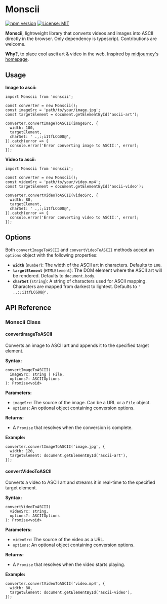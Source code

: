 
# Monscii

[![npm version](https://img.shields.io/npm/v/monscii.svg)](https://www.npmjs.com/package/monscii)
[![License: MIT](https://img.shields.io/badge/License-MIT-yellow.svg)](https://opensource.org/licenses/MIT)

**Monscii**, lightweight library that converts videos and images into ASCII directly in the browser. Only dependency is typescript. Contributions are welcome.

**Why?**, to place cool ascii art & video in the web. Inspired by [midjourney's homepage](https://www.midjourney.com/).

## Usage

**Image to ascii:**

    import Monscii from 'monscii';

    const converter = new Monscii();
    const imageSrc = 'path/to/your/image.jpg';
    const targetElement = document.getElementById('ascii-art');

    converter.convertImageToASCII(imageSrc, {
      width: 100,
      targetElement,
      charSet: ' .,:;i1tfLCG08@',
    }).catch(error => {
      console.error('Error converting image to ASCII:', error);
    });


**Video to ascii:**

    import Monscii from 'monscii';

    const converter = new Monscii();
    const videoSrc = 'path/to/your/video.mp4';
    const targetElement = document.getElementById('ascii-video');

    converter.convertVideoToASCII(videoSrc, {
      width: 80,
      targetElement,
      charSet: ' .,:;i1tfLCG08@',
    }).catch(error => {
      console.error('Error converting video to ASCII:', error);
    });

## Options

Both `convertImageToASCII` and `convertVideoToASCII` methods accept an `options` object with the following properties:

- **`width`** (`number`): The width of the ASCII art in characters. Defaults to `100`.
- **`targetElement`** (`HTMLElement`): The DOM element where the ASCII art will be rendered. Defaults to `document.body`.
- **`charSet`** (`string`): A string of characters used for ASCII mapping. Characters are mapped from darkest to lightest. Defaults to `' .,:;i1tfLCG08@'`.

## API Reference

### Monscii Class

#### **convertImageToASCII**

Converts an image to ASCII art and appends it to the specified target element.

**Syntax:**

    convertImageToASCII(
      imageSrc: string | File,
      options?: ASCIIOptions
    ): Promise<void>

**Parameters:**

- `imageSrc`: The source of the image. Can be a URL or a `File` object.
- `options`: An optional object containing conversion options.

**Returns:**

- A `Promise` that resolves when the conversion is complete.

**Example:**

    converter.convertImageToASCII('image.jpg', {
      width: 120,
      targetElement: document.getElementById('ascii-art'),
    });

#### **convertVideoToASCII**

Converts a video to ASCII art and streams it in real-time to the specified target element.

**Syntax:**

    convertVideoToASCII(
      videoSrc: string,
      options?: ASCIIOptions
    ): Promise<void>

**Parameters:**

- `videoSrc`: The source of the video as a URL.
- `options`: An optional object containing conversion options.

**Returns:**

- A `Promise` that resolves when the video starts playing.

**Example:**

    converter.convertVideoToASCII('video.mp4', {
      width: 80,
      targetElement: document.getElementById('ascii-video'),
    });





